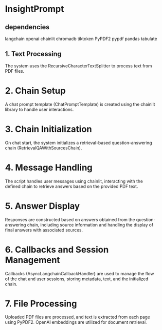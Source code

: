 # InsightPrompt



## dependencies

langchain
openai
chainlit
chromadb
tiktoken
PyPDF2
pypdf
pandas
tabulate

## 1. Text Processing
The system uses the RecursiveCharacterTextSplitter to process text from PDF files.
# 2. Chain Setup
A chat prompt template (ChatPromptTemplate) is created using the chainlit library to handle user interactions.
# 3. Chain Initialization
On chat start, the system initializes a retrieval-based question-answering chain (RetrievalQAWithSourcesChain).
# 4. Message Handling
The script handles user messages using chainlit, interacting with the defined chain to retrieve answers based on the provided PDF text.
# 5. Answer Display
Responses are constructed based on answers obtained from the question-answering chain, including source information and handling the display of final answers with associated sources.
# 6. Callbacks and Session Management
Callbacks (AsyncLangchainCallbackHandler) are used to manage the flow of the chat and user sessions, storing metadata, text, and the initialized chain.
# 7. File Processing
Uploaded PDF files are processed, and text is extracted from each page using PyPDF2. OpenAI embeddings are utilized for document retrieval.
